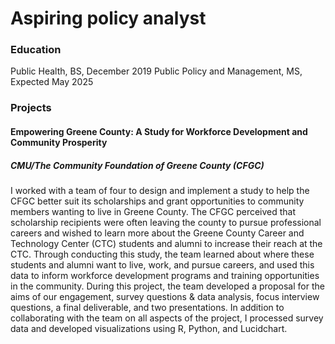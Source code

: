 # Aspiring policy analyst

### Education
Public Health, BS, December 2019
Public Policy and Management, MS, Expected May 2025

### Projects
#### Empowering Greene County: A Study for Workforce Development and Community Prosperity
##### CMU/The Community Foundation of Greene County (CFGC)
I worked with a team of four to design and implement a study to help the CFGC better suit its scholarships and grant opportunities to community members wanting to live in Greene County. The CFGC perceived that scholarship recipients were often leaving the county to pursue professional careers and wished to learn more about the Greene County Career and Technology Center (CTC) students and alumni to increase their reach at the CTC. Through conducting this study, the team learned about where these students and alumni want to live, work, and pursue careers, and used this data to inform workforce development programs and training opportunities in the community. During this project, the team developed a proposal for the aims of our engagement, survey questions & data analysis, focus interview questions, a final deliverable, and two presentations. In addition to collaborating with the team on all aspects of the project, I processed survey data and developed visualizations using R, Python, and Lucidchart.
